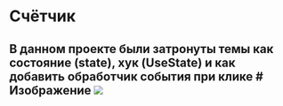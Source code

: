 # Счётчик
<h2>В данном проекте были затронуты темы как состояние (state), хук (UseState) и как добавить обработчик события при клике
# Изображение
<img src = "https://i.ibb.co/6H8nMtG/image.png">
